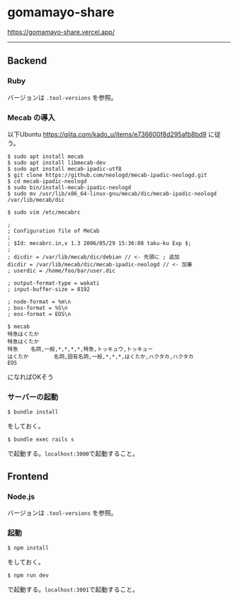 # gomamayo-share

https://gomamayo-share.vercel.app/

---
## Backend

### Ruby

バージョンは `.tool-versions` を参照。

### Mecab の導入

以下Ubuntu
https://qiita.com/kado_u/items/e736600f8d295afb8bd9 に従う。

```
$ sudo apt install mecab
$ sudo apt install libmecab-dev
$ sudo apt install mecab-ipadic-utf8
$ git clone https://github.com/neologd/mecab-ipadic-neologd.git
$ cd mecab-ipadic-neologd
$ sudo bin/install-mecab-ipadic-neologd
$ sudo mv /usr/lib/x86_64-linux-gnu/mecab/dic/mecab-ipadic-neologd /var/lib/mecab/dic
```

```
$ sudo vim /etc/mecabrc

;
; Configuration file of MeCab
;
; $Id: mecabrc.in,v 1.3 2006/05/29 15:36:08 taku-ku Exp $;
;
; dicdir = /var/lib/mecab/dic/debian // <- 先頭に ; 追加
dicdir = /var/lib/mecab/dic/mecab-ipadic-neologd // <- 加筆
; userdic = /home/foo/bar/user.dic

; output-format-type = wakati
; input-buffer-size = 8192

; node-format = %m\n
; bos-format = %S\n
; eos-format = EOS\n
```

```
$ mecab
特急はくたか
特急はくたか
特急    名詞,一般,*,*,*,*,特急,トッキュウ,トッキュー
はくたか        名詞,固有名詞,一般,*,*,*,はくたか,ハクタカ,ハクタカ
EOS
```

になればOKそう

### サーバーの起動

```
$ bundle install
```
をしておく。

```
$ bundle exec rails s
```
で起動する。`localhost:3000`で起動すること。


## Frontend

### Node.js

バージョンは `.tool-versions` を参照。

### 起動

```
$ npm install
```
をしておく。

```
$ npm run dev
```
で起動する。`localhost:3001`で起動すること。
